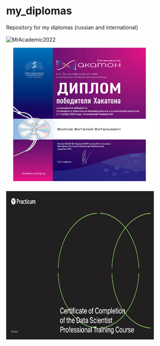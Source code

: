 # my_diplomas
Repository for my diplomas (russian and international)

<p align="left">
<a target="blank"><img align="center" src="https://github.com/MrAcademic2022/my_diplomas/blob/main/images/FCE-upper-intermediate.svg" alt="MrAcademic2022" height="400" width="400" /></a>
<a target="blank"><img align="center" src="https://github.com/MrAcademic2022/my_diplomas/blob/main/images/hackathon-on-bioinformatics-and-clinical-oncology.svg" height="400" width="400" /></a>
  <a target="blank"><img align="center" src="https://github.com/MrAcademic2022/my_diplomas/blob/main/images/Vitalii-Volkov_20232DS01148.svg" height="400" width="400" /></a>
  
</p>
